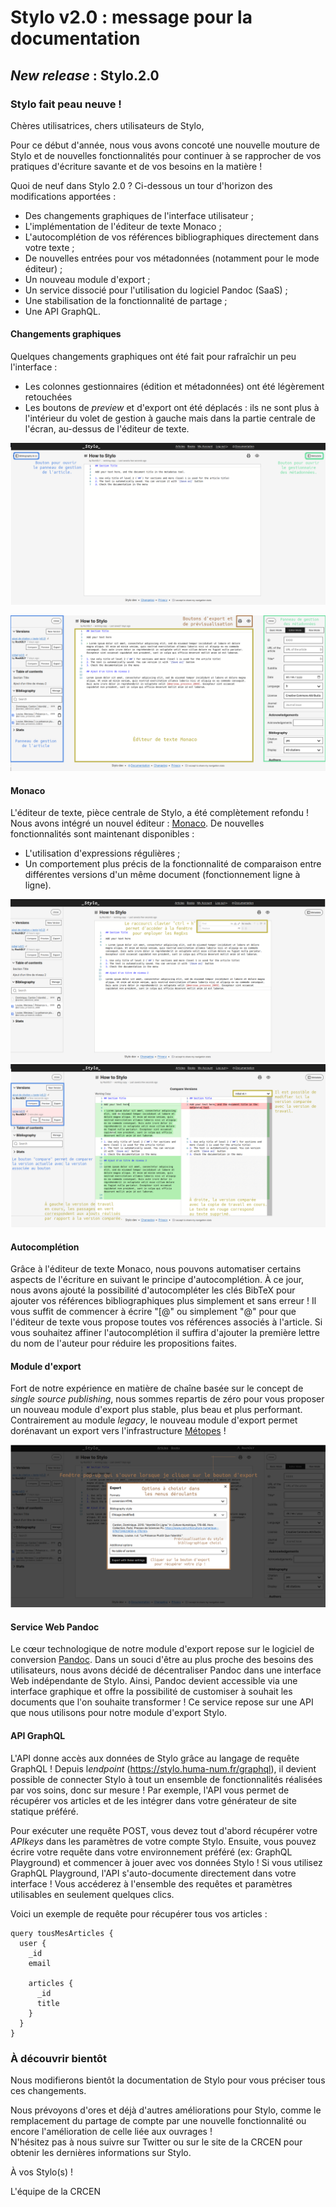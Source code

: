 # Stylo v2.0 : message pour la documentation

## *New release* : Stylo.2.0

### Stylo fait peau neuve !

Chères utilisatrices, chers utilisateurs de Stylo,

Pour ce début d'année, nous vous avons concoté une nouvelle mouture de Stylo et de nouvelles fonctionnalités pour continuer à se rapprocher de vos pratiques d'écriture savante et de vos besoins en la matière !

Quoi de neuf dans Stylo 2.0 ? Ci-dessous un tour d'horizon des modifications apportées : 

- Des changements graphiques de l'interface utilisateur ;
- L'implémentation de l'éditeur de texte Monaco ;
- L'autocomplétion de vos références bibliographiques directement dans votre texte ;
- De nouvelles entrées pour vos métadonnées (notamment pour le mode éditeur) ;
- Un nouveau module d'export ;
- Un service dissocié pour l'utilisation du logiciel Pandoc (SaaS) ;
- Une stabilisation de la fonctionnalité de partage ;
- Une API GraphQL.

#### Changements graphiques

Quelques changements graphiques ont été fait pour rafraîchir un peu l'interface : 
- Les colonnes gestionnaires (édition et métadonnées) ont été légèrement retouchées
- Les boutons de *preview* et d'export ont été déplacés : ils ne sont plus à l'intérieur du volet de gestion à gauche mais dans la partie centrale de l'écran, au-dessus de l'éditeur de texte.

![](uploads/images/stylo-v2-interface.png)

![](uploads/images/stylo-v2-voletsOuverts.png)


#### Monaco

L'éditeur de texte, pièce centrale de Stylo, a été complètement refondu ! Nous avons intégré un nouvel éditeur : [Monaco](https://microsoft.github.io/monaco-editor/index.html). De nouvelles fonctionnalités sont maintenant disponibles : 

- L'utilisation d'expressions régulières ;
- Un comportement plus précis de la fonctionnalité de comparaison entre différentes versions d'un même document (fonctionnement ligne à ligne).

![](uploads/images/stylo-v2-regex.png)
![](uploads/images/stylo-v2-diff.png)



#### Autocomplétion

Grâce à l'éditeur de texte Monaco, nous pouvons automatiser certains aspects de l'écriture en suivant le principe d'autocomplétion. À ce jour, nous avons ajouté la possibilité d'autocompléter les clés BibTeX pour ajouter vos références bibliographiques plus simplement et sans erreur ! Il vous suffit de commencer à écrire "\[@" ou simplement "@" pour que l'éditeur de texte vous propose toutes vos références associés à l'article. Si vous souhaitez affiner l'autocomplétion il suffira d'ajouter la première lettre du nom de l'auteur pour réduire les propositions faites.

#### Module d'export

Fort de notre expérience en matière de chaîne basée sur le concept de *single source publishing*, nous sommes repartis de zéro pour vous proposer un nouveau module d'export plus stable, plus beau et plus performant. Contrairement au module *legacy*, le nouveau module d'export permet dorénavant un export vers l'infrastructure [Métopes](http://www.metopes.fr/) !

![](uploads/images/stylo-v2-export.png)


#### Service Web Pandoc

Le cœur technologique de notre module d'export repose sur le logiciel de conversion [Pandoc](https://pandoc.org/). Dans un souci d'être au plus proche des besoins des utilisateurs, nous avons décidé de décentraliser Pandoc dans une interface Web indépendante de Stylo. Ainsi, Pandoc devient accessible via une interface graphique et offre la possibilité de customiser à souhait les documents que l'on souhaite transformer ! Ce service repose sur une API que nous utilisons pour notre module d'export Stylo.

#### API GraphQL

L'API donne accès aux données de Stylo grâce au langage de requête GraphQL ! Depuis l*endpoint* (https://stylo.huma-num.fr/graphql), il devient possible de connecter Stylo à tout un ensemble de fonctionnalités réalisées par vos soins, donc sur mesure ! Par exemple, l'API vous permet de récupérer vos articles et de les intégrer dans votre générateur de site statique préféré.

Pour exécuter une requête POST, vous devez tout d'abord récupérer votre *APIkeys* dans les paramètres de votre compte Stylo. Ensuite, vous pouvez écrire votre requête dans votre environnement préféré (ex: GraphQL Playground) et commencer à jouer avec vos données Stylo ! Si vous utilisez GraphQL Playground, l'API s'auto-documente directement dans votre interface ! Vous accéderez à l'ensemble des requêtes et paramètres utilisables en seulement quelques clics.

Voici un exemple de requête pour récupérer tous vos articles : 

```
query tousMesArticles {
  user {
    _id
    email
    
    articles {
      _id
      title
    }
  }
}
``` 

### À découvrir bientôt

Nous modifierons bientôt la documentation de Stylo pour vous préciser tous ces changements.

Nous prévoyons d'ores et déjà d'autres améliorations pour Stylo, comme le remplacement du partage de compte par une nouvelle fonctionnalité ou encore l'amélioration de celle liée aux ouvrages !  
N'hésitez pas à nous suivre sur Twitter ou sur le site de la CRCEN pour obtenir les dernières informations sur Stylo.

À vos Stylo(s) !

L'équipe de la CRCEN